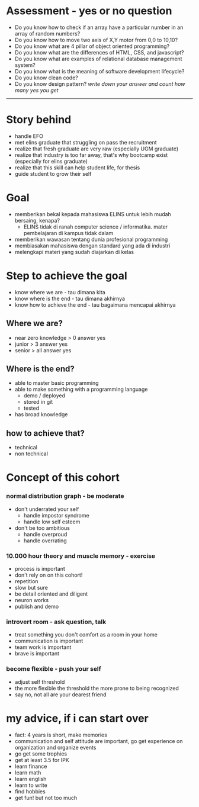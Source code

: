# Assessment - yes or no question
- Do you know how to check if an array have a particular number in an array of random numbers?
- Do you know how to move two axis of X,Y motor from 0,0 to 10,10?
- Do you know what are 4 pillar of object oriented programming?
- Do you know what are the differences of HTML, CSS, and javascript?
- Do you know what are examples of relational database management system?
- Do you know what is the meaning of software development lifecycle?
- Do you know clean code?
- Do you know design pattern?
_write down your answer and count how many yes you get_
***
# Story behind
- handle EFO
- met elins graduate that struggling on pass the recruitment
- realize that fresh graduate are very raw (especially UGM graduate)
- realize that industry is too far away, that's why bootcamp exist (especially for elins graduate)
- realize that this skill can help student life, for thesis
- guide student to grow their self
# Goal
- memberikan bekal kepada mahasiswa ELINS untuk lebih mudah bersaing, kenapa?
	- ELINS tidak di ranah computer science / informatika. mater pembelajaran di kampus tidak dalam
- memberikan wawasan tentang dunia profesional programming
- membiasakan mahasiswa dengan standard yang ada di industri
- melengkapi materi yang sudah diajarkan di kelas
# Step to achieve the goal
- know where we are - tau dimana kita
- know where is the end - tau dimana akhirnya
- know how to achieve the end - tau bagaimana mencapai akhirnya
## Where we are?
- near zero knowledge > 0 answer yes
- junior > 3 answer yes
- senior > all answer yes

## Where is the end?
- able to master basic programming
- able to make something with a programming language
	- demo / deployed
	- stored in git
	- tested
- has broad knowledge 

## how to achieve that?
- technical
- non technical

# Concept of this cohort
### normal distribution graph - be moderate
- don't underrated your self
	- handle impostor syndrome
	- handle low self esteem
- don't be too ambitious
	- handle overproud
	- handle overrating
### 10.000 hour theory and muscle memory - exercise
- process is important
- don't rely on on this cohort!
- repetition
- slow but sure
- be detail oriented and diligent
- neuron works
- publish and demo
### introvert room - ask question, talk
- treat something you don't comfort as a room in your home
- communication is important
- team work is important
- brave is important
### become flexible - push your self
- adjust self threshold
- the more flexible the threshold the more prone to being recognized
- say no, not all are your dearest friend
# my advice, if i can start over
- fact: 4 years is short, make memories
- communication and self attitude are important, go get experience on organization and organize events
- go get some trophies
- get at least 3.5 for IPK
- learn finance
- learn math
- learn english
- learn to write
- find hobbies
- get fun! but not too much


